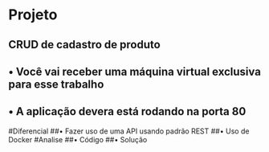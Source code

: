 # Projeto
## CRUD de cadastro de produto
## •	Você vai receber uma máquina virtual exclusiva para esse trabalho
## •	A aplicação devera está rodando na porta 80
#Diferencial
##•	Fazer uso de uma API usando padrão REST
##•	Uso de Docker
#Analise
##•	Código 
##•	Solução
